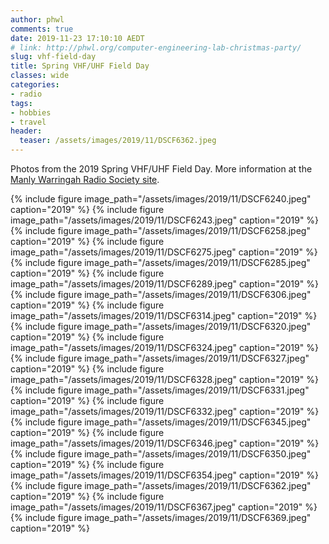 ```yaml
---
author: phwl
comments: true
date: 2019-11-23 17:10:10 AEDT
# link: http://phwl.org/computer-engineering-lab-christmas-party/
slug: vhf-field-day
title: Spring VHF/UHF Field Day
classes: wide
categories:
- radio
tags:
- hobbies
- travel
header:
  teaser: /assets/images/2019/11/DSCF6362.jpeg
---
```


Photos from the 2019 Spring VHF/UHF Field Day. More information at the 
[Manly Warringah Radio Society site](https://www.mwrs.org.au/2019/11/24/23-nov-2019-vhf-uhf-spring-field-day/).

{% include figure image_path="/assets/images/2019/11/DSCF6240.jpeg" caption="2019" %}
{% include figure image_path="/assets/images/2019/11/DSCF6243.jpeg" caption="2019" %}
{% include figure image_path="/assets/images/2019/11/DSCF6258.jpeg" caption="2019" %}
{% include figure image_path="/assets/images/2019/11/DSCF6275.jpeg" caption="2019" %}
{% include figure image_path="/assets/images/2019/11/DSCF6285.jpeg" caption="2019" %}
{% include figure image_path="/assets/images/2019/11/DSCF6289.jpeg" caption="2019" %}
{% include figure image_path="/assets/images/2019/11/DSCF6306.jpeg" caption="2019" %}
{% include figure image_path="/assets/images/2019/11/DSCF6314.jpeg" caption="2019" %}
{% include figure image_path="/assets/images/2019/11/DSCF6320.jpeg" caption="2019" %}
{% include figure image_path="/assets/images/2019/11/DSCF6324.jpeg" caption="2019" %}
{% include figure image_path="/assets/images/2019/11/DSCF6327.jpeg" caption="2019" %}
{% include figure image_path="/assets/images/2019/11/DSCF6328.jpeg" caption="2019" %}
{% include figure image_path="/assets/images/2019/11/DSCF6331.jpeg" caption="2019" %}
{% include figure image_path="/assets/images/2019/11/DSCF6332.jpeg" caption="2019" %}
{% include figure image_path="/assets/images/2019/11/DSCF6345.jpeg" caption="2019" %}
{% include figure image_path="/assets/images/2019/11/DSCF6346.jpeg" caption="2019" %}
{% include figure image_path="/assets/images/2019/11/DSCF6350.jpeg" caption="2019" %}
{% include figure image_path="/assets/images/2019/11/DSCF6354.jpeg" caption="2019" %}
{% include figure image_path="/assets/images/2019/11/DSCF6362.jpeg" caption="2019" %}
{% include figure image_path="/assets/images/2019/11/DSCF6367.jpeg" caption="2019" %}
{% include figure image_path="/assets/images/2019/11/DSCF6369.jpeg" caption="2019" %}
